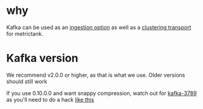 # why

Kafka can be used as an [ingestion option](https://github.com/grafana/metrictank/blob/master/docs/inputs.md) as well as a [clustering transport](https://github.com/grafana/metrictank/blob/master/docs/clustering.md) for metrictank.

# Kafka version

We recommend v2.0.0 or higher, as that is what we use.
Older versions should still work

If you use 0.10.0.0 and want snappy compression, watch out for [kafka-3789](https://issues.apache.org/jira/browse/KAFKA-3789) as you'll need to do a hack [like this](https://github.com/raintank/raintank-docker/commit/e98883b08f343d896a3333801f16c7a603e89422)
